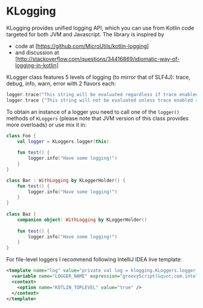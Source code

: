 # KLogging

KLogging provides unified logging API, which you can use from Kotlin code targeted for both JVM and Javascript.
The library is inspired by 
- code at [https://github.com/MicroUtils/kotlin-logging] 
- and discussion at [http://stackoverflow.com/questions/34416869/idiomatic-way-of-logging-in-kotlin]
                                              
KLogger class features 5 levels of logging (to mirror that of SLF4J): trace, debug, info, warn, error with 2 flavors each:
                                              
```kotlin
logger.trace("This string will be evaluated regardless if trace enabled = ${logger.isTraceEnabled}")
logger.trace {"This string will not be evaluated unless trace enabled = ${logger.isTraceEnabled}"}
```

To obtain an instance of a logger you need to call one of the `logger()` methods of `KLoggers` 
(please note that JVM version of this class provides more overloads) or use mix it in:
 
```kotlin
class Foo {
    val logger = KLoggers.logger(this)
    
    fun test() {
        logger.info("Have some logging!")    
    }
}

class Bar : WithLogging by KLoggerHolder() {
    fun test() {
        logger.info("Have some logging!")    
    }
}
 
class Baz {
    companion object: WithLogging by KLoggerHolder() 
    
    fun test() {
        logger.info("Have some logging!")    
    }
} 

```

For file-level loggers I recommend following IntelliJ IDEA live template:
```xml
<template name="log" value="private val log = klogging.KLoggers.logger(&quot;$LOGGER_NAME$&quot;)" description="Logger" toReformat="false" toShortenFQNames="true">
  <variable name="LOGGER_NAME" expression="groovyScript(&quot;com.intellij.openapi.module.ModuleUtil.findModuleForFile(_editor.virtualFile, _editor.project).name + \&quot;/\&quot; + _editor.virtualFile.name&quot;) " defaultValue="" alwaysStopAt="false" />
  <context>
    <option name="KOTLIN_TOPLEVEL" value="true" />
  </context>
</template>
```
